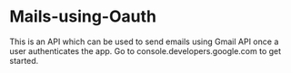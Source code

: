 # Mails-using-Oauth
This is an API which can be used to send emails using Gmail API once a user authenticates the app. 
Go to console.developers.google.com to get started.
